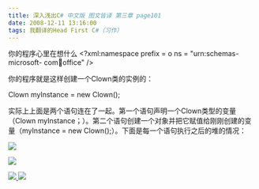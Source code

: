 ```yaml
---
title: 深入浅出C# 中文版 图文皆译 第三章 page101
date: 2008-12-11 13:16:00
tags: 我翻译的Head First C#（习作）
---
```

你的程序心里在想什么  <?xml:namespace prefix = o ns = "urn:schemas-microsoft-
com:office:office" />

你的程序就是这样创建一个Clown类的实例的：

Clown myInstance = new Clown();

实际上上面是两个语句连在了一起。第一个语句声明一个Clown类型的变量（Clown
myInstance；）。第二个语句创建一个对象并把它赋值给刚刚创建的变量（myInstance = new
Clown();）。下面是每一个语句执行之后的堆的情况：

![](https://p-blog.csdn.net/images/p_blog_csdn_net/cuipengfei1/EntryImages/20081211/%E6%88%AA%E5%9B%BE00633645981939085000.jpg)

![](https://p-blog.csdn.net/images/p_blog_csdn_net/cuipengfei1/EntryImages/20081211/%E6%88%AA%E5%9B%BE01633645981940491250.jpg)



[ ![](https://profile.csdnimg.cn/5/2/5/3_cuipengfei1)
![](https://g.csdnimg.cn/static/user-reg-year/1x/11.png)
](https://blog.csdn.net/cuipengfei1)





